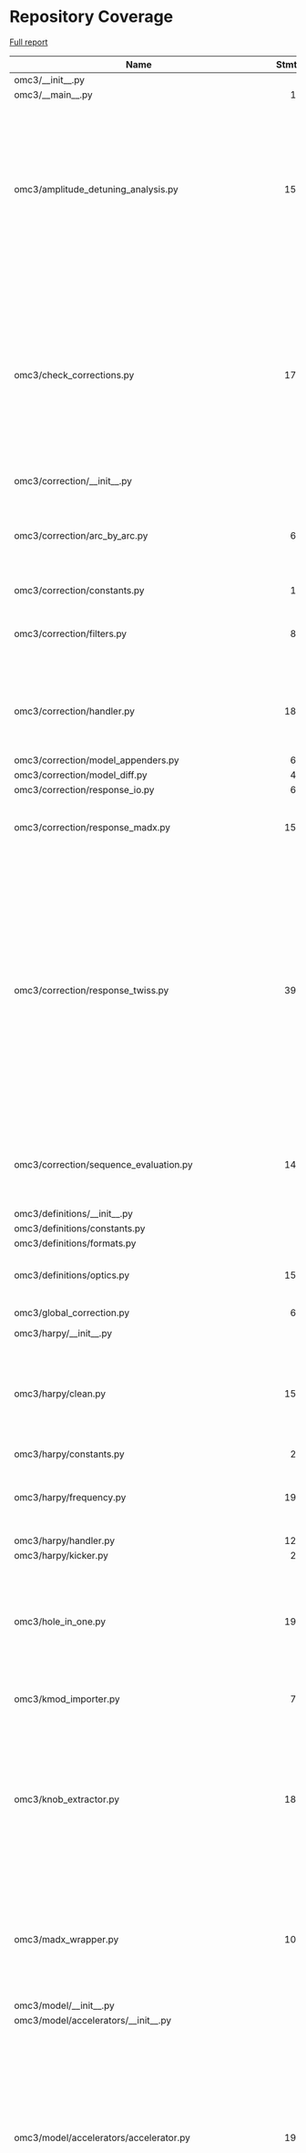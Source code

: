# Repository Coverage

[Full report](https://htmlpreview.github.io/?https://github.com/pylhc/omc3/blob/python-coverage-comment-action-data/htmlcov/index.html)

| Name                                                    |    Stmts |     Miss |   Cover |   Missing |
|-------------------------------------------------------- | -------: | -------: | ------: | --------: |
| omc3/\_\_init\_\_.py                                    |        8 |        0 |    100% |           |
| omc3/\_\_main\_\_.py                                    |       14 |       14 |      0% |      1-22 |
| omc3/amplitude\_detuning\_analysis.py                   |      150 |       32 |     79% |366, 406-424, 436, 443, 447, 452, 502-507, 514-519, 526-528, 535, 566 |
| omc3/check\_corrections.py                              |      176 |       18 |     90% |413, 419, 428, 433, 451, 456, 460, 470, 488-489, 531, 565-566, 715-720, 760, 778 |
| omc3/correction/\_\_init\_\_.py                         |        0 |        0 |    100% |           |
| omc3/correction/arc\_by\_arc.py                         |       65 |       17 |     74% |94-108, 142-146, 187-188, 199-200 |
| omc3/correction/constants.py                            |       17 |        0 |    100% |           |
| omc3/correction/filters.py                              |       86 |       13 |     85% |138, 170-177, 191, 226-231 |
| omc3/correction/handler.py                              |      189 |        8 |     96% |85, 95, 221, 236, 270, 282, 349, 356 |
| omc3/correction/model\_appenders.py                     |       62 |        0 |    100% |           |
| omc3/correction/model\_diff.py                          |       40 |        1 |     98% |        40 |
| omc3/correction/response\_io.py                         |       63 |        2 |     97% |    58, 86 |
| omc3/correction/response\_madx.py                       |      157 |       10 |     94% |82, 295-296, 301-307 |
| omc3/correction/response\_twiss.py                      |      396 |       55 |     86% |240, 244-246, 253, 288-290, 296-306, 401-402, 458-459, 493-535, 703, 707-715, 727, 739, 742, 745-747, 871 |
| omc3/correction/sequence\_evaluation.py                 |      149 |       11 |     93% |67, 135, 197-198, 218-224, 303 |
| omc3/definitions/\_\_init\_\_.py                        |        1 |        0 |    100% |           |
| omc3/definitions/constants.py                           |        9 |        0 |    100% |           |
| omc3/definitions/formats.py                             |        8 |        0 |    100% |           |
| omc3/definitions/optics.py                              |      152 |        6 |     96% |127, 136-139, 158 |
| omc3/global\_correction.py                              |       65 |        2 |     97% |  320, 387 |
| omc3/harpy/\_\_init\_\_.py                              |        1 |        0 |    100% |           |
| omc3/harpy/clean.py                                     |      151 |       15 |     90% |42, 90, 113, 188, 204-205, 215-216, 240-247 |
| omc3/harpy/constants.py                                 |       25 |        0 |    100% |           |
| omc3/harpy/frequency.py                                 |      196 |        7 |     96% |151, 238, 507, 524-526, 546 |
| omc3/harpy/handler.py                                   |      128 |        1 |     99% |       304 |
| omc3/harpy/kicker.py                                    |       27 |        0 |    100% |           |
| omc3/hole\_in\_one.py                                   |      190 |       10 |     95% |330, 332, 370, 443, 469, 485, 487, 489, 491, 832 |
| omc3/kmod\_importer.py                                  |       71 |        4 |     94% |287-293, 308 |
| omc3/knob\_extractor.py                                 |      188 |       29 |     85% |76-79, 388-389, 393-394, 398-399, 499-508, 564, 599-610, 637, 641 |
| omc3/madx\_wrapper.py                                   |      103 |       12 |     88% |28, 30, 71, 96-97, 208-209, 212, 216-217, 223, 229 |
| omc3/model/\_\_init\_\_.py                              |        1 |        0 |    100% |           |
| omc3/model/accelerators/\_\_init\_\_.py                 |        1 |        0 |    100% |           |
| omc3/model/accelerators/accelerator.py                  |      193 |       24 |     88% |146, 184, 190-192, 203, 229, 245-252, 261, 271, 273, 289, 297, 303, 326, 339, 347, 355, 400 |
| omc3/model/accelerators/esrf.py                         |       10 |        3 |     70% |     70-72 |
| omc3/model/accelerators/generic.py                      |       10 |        0 |    100% |           |
| omc3/model/accelerators/iota.py                         |       23 |        8 |     65% |83-91, 94-97, 101 |
| omc3/model/accelerators/lhc.py                          |      166 |       23 |     86% |174, 191, 200, 233-236, 238, 240, 276-292, 311, 324, 330, 351-353 |
| omc3/model/accelerators/petra.py                        |       11 |        3 |     73% | 22-23, 27 |
| omc3/model/accelerators/ps.py                           |       47 |        9 |     81% |112, 124, 129-135 |
| omc3/model/accelerators/psbase.py                       |       20 |        0 |    100% |           |
| omc3/model/accelerators/psbooster.py                    |       44 |       11 |     75% |112, 119, 123-124, 127-133 |
| omc3/model/accelerators/skekb.py                        |       34 |        3 |     91% |112, 123-124 |
| omc3/model/accelerators/sps.py                          |       39 |        0 |    100% |           |
| omc3/model/constants.py                                 |       36 |        0 |    100% |           |
| omc3/model/manager.py                                   |       23 |        2 |     91% |    52, 63 |
| omc3/model/model\_creators/\_\_init\_\_.py              |        1 |        0 |    100% |           |
| omc3/model/model\_creators/abstract\_model\_creator.py  |      190 |       22 |     88% |93, 125, 136, 144, 248-253, 358-360, 365, 368, 373, 380, 474-488, 493 |
| omc3/model/model\_creators/lhc\_model\_creator.py       |      250 |       23 |     91% |82, 89, 165, 287, 339, 343-344, 352, 355, 368-369, 375-376, 383, 387, 408-414, 430, 435, 477, 548 |
| omc3/model/model\_creators/manager.py                   |       27 |        4 |     85% |81-82, 86-87 |
| omc3/model/model\_creators/ps\_base\_model\_creator.py  |       39 |       11 |     72% |34, 39-55, 83-86, 89, 95-96 |
| omc3/model/model\_creators/ps\_model\_creator.py        |       33 |        3 |     91% | 57, 59-60 |
| omc3/model/model\_creators/psbooster\_model\_creator.py |       27 |        0 |    100% |           |
| omc3/model/model\_creators/sps\_model\_creator.py       |       72 |       14 |     81% |48, 55, 69-81, 91, 96-112, 117, 252 |
| omc3/model\_creator.py                                  |       59 |       12 |     80% |136-148, 185 |
| omc3/optics\_measurements/\_\_init\_\_.py               |        1 |        0 |    100% |           |
| omc3/optics\_measurements/beta\_from\_amplitude.py      |       63 |        0 |    100% |           |
| omc3/optics\_measurements/beta\_from\_phase.py          |      283 |        9 |     97% |129-132, 135, 246, 375, 397-398, 490, 595 |
| omc3/optics\_measurements/chromatic.py                  |       44 |       14 |     68% |     61-79 |
| omc3/optics\_measurements/constants.py                  |       90 |        0 |    100% |           |
| omc3/optics\_measurements/coupling.py                   |      160 |        4 |     98% |225, 241, 254-255 |
| omc3/optics\_measurements/crdt.py                       |       83 |        0 |    100% |           |
| omc3/optics\_measurements/data\_models.py               |      109 |       14 |     87% |55, 62, 96, 102, 147, 152, 155, 188-202 |
| omc3/optics\_measurements/dispersion.py                 |      158 |       47 |     70% |78, 96, 111-112, 128-143, 161, 168-169, 175-176, 190-209, 243-252, 290-291 |
| omc3/optics\_measurements/dpp.py                        |       74 |       14 |     81% |102, 105, 118-130 |
| omc3/optics\_measurements/iforest.py                    |       67 |       46 |     31% |35-40, 44-47, 52-58, 62-63, 67-77, 81-90, 94-100, 104, 108-112 |
| omc3/optics\_measurements/interaction\_point.py         |       45 |        0 |    100% |           |
| omc3/optics\_measurements/kick.py                       |       72 |        4 |     94% |63-64, 130-131 |
| omc3/optics\_measurements/measure\_optics.py            |       86 |       14 |     84% |70, 107-111, 142, 172-180 |
| omc3/optics\_measurements/phase.py                      |      157 |       11 |     93% |95, 127, 217-220, 223-226, 228, 234 |
| omc3/optics\_measurements/rdt.py                        |      187 |        9 |     95% |172-179, 357, 386-390 |
| omc3/optics\_measurements/toolbox.py                    |       36 |        0 |    100% |           |
| omc3/optics\_measurements/tune.py                       |       38 |        0 |    100% |           |
| omc3/plotting/\_\_init\_\_.py                           |        0 |        0 |    100% |           |
| omc3/plotting/\_\_main\_\_.py                           |        8 |        8 |      0% |      1-12 |
| omc3/plotting/optics\_measurements/\_\_init\_\_.py      |        0 |        0 |    100% |           |
| omc3/plotting/optics\_measurements/constants.py         |        6 |        0 |    100% |           |
| omc3/plotting/optics\_measurements/utils.py             |       53 |        1 |     98% |        65 |
| omc3/plotting/plot\_amplitude\_detuning.py              |      312 |       26 |     92% |257, 288-290, 322-323, 367, 397, 400, 442-444, 472, 482-483, 526, 560, 581, 636, 643, 680, 716, 741, 744, 751, 778 |
| omc3/plotting/plot\_bbq.py                              |      104 |       19 |     82% |179-188, 197, 251, 254, 259-260, 263, 268, 272, 279-280, 299 |
| omc3/plotting/plot\_checked\_corrections.py             |      163 |       10 |     94% |271-272, 334, 405-406, 441-442, 453, 542, 548 |
| omc3/plotting/plot\_kmod\_results.py                    |      109 |        9 |     92% |156, 164, 174, 183, 212-216, 224, 241-242 |
| omc3/plotting/plot\_optics\_measurements.py             |      170 |       10 |     94% |387, 402, 414, 425, 433, 490, 532, 536, 585, 611 |
| omc3/plotting/plot\_spectrum.py                         |      122 |        3 |     98% |376, 381, 492 |
| omc3/plotting/plot\_tfs.py                              |      217 |       15 |     93% |347, 546-559, 621, 680 |
| omc3/plotting/spectrum/\_\_init\_\_.py                  |        0 |        0 |    100% |           |
| omc3/plotting/spectrum/stem.py                          |       60 |        2 |     97% |   52, 112 |
| omc3/plotting/spectrum/utils.py                         |      252 |       19 |     92% |177, 180, 259, 318, 321, 381-382, 385, 404, 500-509 |
| omc3/plotting/spectrum/waterfall.py                     |       59 |       10 |     83% |48, 58, 64, 75, 81-86, 104 |
| omc3/plotting/utils/\_\_init\_\_.py                     |        0 |        0 |    100% |           |
| omc3/plotting/utils/annotations.py                      |      166 |      122 |     27% |60-76, 86-88, 100-131, 136-143, 153-156, 169, 172-173, 184-189, 203-218, 231-239, 249-258, 271-279, 284, 290-304, 312, 315, 331-332, 349-351, 354, 357-359, 374-384, 402 |
| omc3/plotting/utils/colors.py                           |       32 |       10 |     69% |30, 36-41, 52, 75-77 |
| omc3/plotting/utils/lines.py                            |       44 |       14 |     68% |31, 44-46, 62-73, 86-87, 117 |
| omc3/plotting/utils/style.py                            |       21 |        2 |     90% |    43, 51 |
| omc3/plotting/utils/windows.py                          |       83 |       20 |     76% |46-53, 60, 139-140, 180, 197-205 |
| omc3/response\_creator.py                               |       39 |        1 |     97% |       160 |
| omc3/sbs\_propagation.py                                |      156 |       32 |     79% |172-175, 215, 218, 233-236, 266, 303, 309, 327, 332, 336-337, 340, 359-361, 384-389, 399, 431-432, 435, 450 |
| omc3/scripts/\_\_init\_\_.py                            |        0 |        0 |    100% |           |
| omc3/scripts/\_\_main\_\_.py                            |        8 |        8 |      0% |      1-12 |
| omc3/scripts/bad\_bpms\_summary.py                      |      185 |       13 |     93% |215-216, 220-221, 250, 258, 287, 327-329, 459-460, 470 |
| omc3/scripts/betabeatsrc\_output\_converter.py          |      141 |       19 |     87% |165-166, 204-205, 213-214, 249-250, 291-292, 331-332, 366-367, 400-401, 440-441, 471 |
| omc3/scripts/create\_logbook\_entry.py                  |       89 |       24 |     73% |72, 154-155, 163-186, 197, 217, 220, 226, 242, 253-268, 278 |
| omc3/scripts/fake\_measurement\_from\_model.py          |      246 |        3 |     99% |526, 549, 566 |
| omc3/scripts/kmod\_average.py                           |      104 |        7 |     93% |162, 165, 179, 290-291, 305, 321 |
| omc3/scripts/kmod\_import.py                            |      144 |        9 |     94% |248, 261-262, 308-312, 329, 351-352, 404 |
| omc3/scripts/kmod\_lumi\_imbalance.py                   |       97 |       11 |     89% |125, 127, 154-160, 163, 167-172, 177-181, 270 |
| omc3/scripts/lhc\_corrector\_list\_check.py             |       41 |       41 |      0% |    10-124 |
| omc3/scripts/linfile\_clean.py                          |      103 |        5 |     95% |164, 184, 228, 259, 301 |
| omc3/scripts/update\_nattune\_in\_linfile.py            |       70 |        1 |     99% |       195 |
| omc3/scripts/write\_madx\_macros.py                     |       30 |       30 |      0% |    19-104 |
| omc3/segment\_by\_segment/\_\_init\_\_.py               |        0 |        0 |    100% |           |
| omc3/segment\_by\_segment/constants.py                  |       13 |        0 |    100% |           |
| omc3/segment\_by\_segment/definitions.py                |       22 |       22 |      0% |      7-33 |
| omc3/segment\_by\_segment/math.py                       |      100 |        9 |     91% |30, 192-193, 209-210, 274-275, 291-292 |
| omc3/segment\_by\_segment/propagables/\_\_init\_\_.py   |        9 |        0 |    100% |           |
| omc3/segment\_by\_segment/propagables/abstract.py       |      136 |        8 |     94% |59, 82, 134-135, 316, 326, 334, 341 |
| omc3/segment\_by\_segment/propagables/alpha.py          |       66 |        7 |     89% |51-52, 126-133 |
| omc3/segment\_by\_segment/propagables/beta.py           |       57 |        7 |     88% |51-52, 118-125 |
| omc3/segment\_by\_segment/propagables/coupling.py       |      133 |       13 |     90% |159-169, 206-207, 249-250, 271 |
| omc3/segment\_by\_segment/propagables/dispersion.py     |      108 |       12 |     89% |54-55, 117-124, 145-146, 208-211 |
| omc3/segment\_by\_segment/propagables/phase.py          |       75 |        6 |     92% |60-61, 138-142 |
| omc3/segment\_by\_segment/propagables/utils.py          |       57 |        0 |    100% |           |
| omc3/segment\_by\_segment/segments.py                   |       64 |        8 |     88% |51-53, 65-68, 73 |
| omc3/tbt\_converter.py                                  |       59 |        3 |     95% |110, 128, 182 |
| omc3/tune\_analysis/\_\_init\_\_.py                     |        0 |        0 |    100% |           |
| omc3/tune\_analysis/bbq\_tools.py                       |       76 |        6 |     92% |75, 81, 86, 150-151, 175 |
| omc3/tune\_analysis/constants.py                        |       90 |        1 |     99% |        37 |
| omc3/tune\_analysis/fitting\_tools.py                   |       62 |        5 |     92% |   206-213 |
| omc3/tune\_analysis/kick\_file\_modifiers.py            |      165 |       47 |     72% |237-238, 269, 277-282, 319, 330-332, 348-379, 383-399, 403-405 |
| omc3/tune\_analysis/timber\_extract.py                  |       67 |       45 |     33% |60-62, 83-135, 148-154, 170-171 |
| omc3/utils/\_\_init\_\_.py                              |        1 |        0 |    100% |           |
| omc3/utils/contexts.py                                  |       36 |        2 |     94% |     62-63 |
| omc3/utils/debugging.py                                 |        8 |        0 |    100% |           |
| omc3/utils/iotools.py                                   |      145 |       42 |     71% |31-38, 56-64, 78, 87-88, 97-105, 112-123, 129, 136, 145, 218, 237, 278-280 |
| omc3/utils/knob\_list\_manipulations.py                 |       26 |        2 |     92% |    28, 34 |
| omc3/utils/logging\_tools.py                            |      213 |      105 |     51% |53, 56, 70-98, 101, 104-113, 127-128, 131, 134-140, 153-157, 165-171, 177-184, 196-202, 205-208, 211, 215, 263-300, 323-329, 340, 350, 388-414, 419 |
| omc3/utils/math\_classes.py                             |       29 |       29 |      0% |      8-56 |
| omc3/utils/misc.py                                      |        5 |        0 |    100% |           |
| omc3/utils/mock.py                                      |       10 |        0 |    100% |           |
| omc3/utils/outliers.py                                  |       41 |       13 |     68% |81, 85, 108, 114, 121-138 |
| omc3/utils/parsertools.py                               |       34 |        6 |     82% |19-20, 66-67, 71-72 |
| omc3/utils/rbac.py                                      |       70 |        2 |     97% |  116, 120 |
| omc3/utils/stats.py                                     |       83 |        2 |     98% |   329-330 |
| omc3/utils/time\_tools.py                               |      103 |       18 |     83% |60-61, 73, 95, 121, 136, 141, 145, 149, 153, 163, 166, 171, 176, 186, 191, 196, 201 |
|                                               **TOTAL** | **11593** | **1552** | **87%** |           |


## Setup coverage badge

Below are examples of the badges you can use in your main branch `README` file.

### Direct image

[![Coverage badge](https://raw.githubusercontent.com/pylhc/omc3/python-coverage-comment-action-data/badge.svg)](https://htmlpreview.github.io/?https://github.com/pylhc/omc3/blob/python-coverage-comment-action-data/htmlcov/index.html)

This is the one to use if your repository is private or if you don't want to customize anything.

### [Shields.io](https://shields.io) Json Endpoint

[![Coverage badge](https://img.shields.io/endpoint?url=https://raw.githubusercontent.com/pylhc/omc3/python-coverage-comment-action-data/endpoint.json)](https://htmlpreview.github.io/?https://github.com/pylhc/omc3/blob/python-coverage-comment-action-data/htmlcov/index.html)

Using this one will allow you to [customize](https://shields.io/endpoint) the look of your badge.
It won't work with private repositories. It won't be refreshed more than once per five minutes.

### [Shields.io](https://shields.io) Dynamic Badge

[![Coverage badge](https://img.shields.io/badge/dynamic/json?color=brightgreen&label=coverage&query=%24.message&url=https%3A%2F%2Fraw.githubusercontent.com%2Fpylhc%2Fomc3%2Fpython-coverage-comment-action-data%2Fendpoint.json)](https://htmlpreview.github.io/?https://github.com/pylhc/omc3/blob/python-coverage-comment-action-data/htmlcov/index.html)

This one will always be the same color. It won't work for private repos. I'm not even sure why we included it.

## What is that?

This branch is part of the
[python-coverage-comment-action](https://github.com/marketplace/actions/python-coverage-comment)
GitHub Action. All the files in this branch are automatically generated and may be
overwritten at any moment.